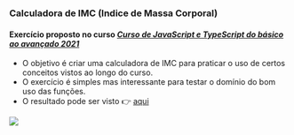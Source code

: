 
### Calculadora de IMC (Indice de Massa Corporal) 
#### Exercício proposto no curso *[Curso de JavaScript e TypeScript do básico ao avançado 2021](https://www.udemy.com/course/curso-de-javascript-moderno-do-basico-ao-avancado/)*

- O objetivo é criar uma calculadora de IMC para praticar o uso de certos conceitos vistos ao longo do curso.
- O exercício é simples mas interessante para testar o domínio do bom uso das funções.
- O resultado pode ser visto 👉 [aqui](https://js42.araujocoding.repl.co/)

![](https://github.com/Pereira-Araujo/JS-learn/blob/main/cursos/Js_Udemy/42_pagina_imc/assets/CalculadoraIMC.png?raw=true)
